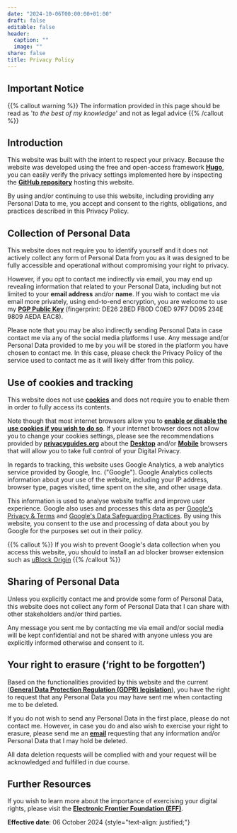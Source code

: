 ```yaml
---
date: "2024-10-06T00:00:00+01:00"
draft: false
editable: false
header:
  caption: ""
  image: ""
share: false
title: Privacy Policy
---
```


## **Important Notice**
{{% callout warning %}}
The information provided in this page should be read as '_to the best of my knowledge_' 
and not as legal advice
{{% /callout %}}

## **Introduction**
This website was built with the intent to respect your privacy. Because the website was developed using the free and open-access framework **[Hugo](https://gohugo.io/)**, you can easily verify the privacy settings implemented here by inspecting the **[GitHub repository](https://github.com/halleypontes/academic_website2024)** hosting this website.

By using and/or continuing to use this website, including providing any Personal Data to me, you accept and consent to the rights, obligations, and practices described in this Privacy Policy.

## **Collection of Personal Data**
This website does not require you to identify yourself and it does not actively collect any form of Personal Data from you as it was designed to be fully accessible and operational without compromising your right to privacy. 

However, if you opt to contact me indirectly via email, you may end up revealing information that related to your Personal Data, including but not limited to your **email address** and/or **name**. If you wish to contact me via email more privately, using end-to-end encryption, you are welcome to use my **[PGP Public Key](https://drive.proton.me/urls/GYZNM1652C#C34xqQi4LYoU)** (fingerprint: DE26 2BED FB0D C0ED 97F7 
          DD95 234E 9809 AEDA EAC8).

Please note that you may be also indirectly sending Personal Data in case contact me via any of the social media platforms I use. Any message and/or Personal Data provided to me by you will be stored in the platform you have chosen to contact me.
In this case, please check the Privacy Policy of the service used to contact me as it will likely differ from this policy.

## **Use of cookies and tracking**
This website does not use **[cookies](https://www.cookiesandyou.com/)** and does not require you to enable them in order to fully access its contents.

Note though that most internet browsers allow you to **[enable or disable the use cookies if you wish to do so](https://www.cookiesandyou.com/disable-cookies)**. If your internet browser does not allow you to change your cookies settings, please see the recommendations provided by **[privacyguides.org](https://www.privacyguides.org/)** about the **[Desktop](https://www.privacyguides.org/en/desktop-browsers/)** and/or **[Mobile](https://www.privacyguides.org/en/mobile-browsers/)** browsers that will allow you to take full control of your Digital Privacy.

In regards to tracking, this website uses Google Analytics, a web analytics service provided by Google, Inc. ("Google"). Google Analytics collects information about your use of the website, including your IP address, browser type, pages visited, time spent on the site, and other usage data.

This information is used to analyse website traffic and improve user experience. Google also uses and processes this data as per 
[Google's Privacy & Terms](https://www.google.com/policies/privacy/partners/) and [Google's Data Safeguarding Practices](https://support.google.com/analytics/answer/6004245).
By using this website, you consent to the use and processing of data about you by Google for the purposes set out in their policy.

{{% callout %}}
If you wish to prevent Google's data collection when you access this website, you should to install an ad blocker browser extension such as [uBlock Origin](https://ublockorigin.com/)
{{% /callout %}}

## **Sharing of Personal Data**
Unless you explicitly contact me and provide some form of Personal Data, this website does not collect any form of Personal Data that I can share with other stakeholders and/or third parties.

Any message you sent me by contacting me via email and/or social media will be kept confidential and not be shared with anyone unless you are explicitly informed otherwise and consent to it.

## **Your right to erasure (‘right to be forgotten’)**
Based on the functionalities provided by this website and the current (**[General Data Protection Regulation  (GDPR) legislation](https://gdpr-info.eu/art-17-gdpr/)**), you have the right to request that any Personal Data you may have sent me when contacting me to be deleted.

If you do not wish to send any Personal Data in the first place, please do not contact me. However, in case you do and also wish to exercise your right to erasure, please send me an **[email](mailto:contactme@halleypontes.com)** requesting that any information and/or Personal Data that I may hold be deleted.

All data deletion requests will be complied with and your request will be acknowledged and fulfilled in due course.

## **Further Resources**
If you wish to learn more about the importance of exercising your digital rights, please visit the **[Electronic Frontier Foundation (EFF)](https://www.eff.org/issues/privacy)**.

**Effective date**: 06 October 2024
{style="text-align: justified;"}